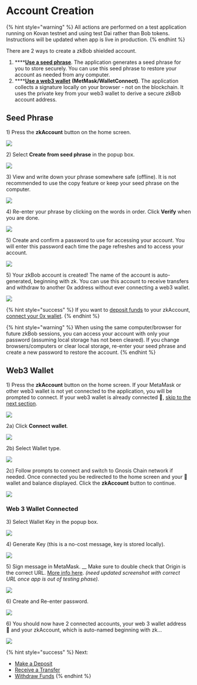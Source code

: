 # Account Creation

{% hint style="warning" %}
All actions are performed on a test application running on Kovan testnet and using test Dai rather than Bob tokens. Instructions will be updated when app is live in production.
{% endhint %}

There are 2 ways to create a zkBob shielded account.&#x20;

1. ****[**Use a seed phrase**](./#seed-phrase). The application generates a seed phrase for you to store securely. You can use this seed phrase to restore your account as needed from any computer.
2. ****[**Use a web3 wallet**](./#web3-wallet) **(MetMask/WalletConnect)**. The application collects a signature locally on your browser - not on the blockchain. It uses the private key from your web3 wallet to derive a secure zkBob account address.

## Seed Phrase

1\) Press the **zkAccount** button on the home screen.

![](<../../../.gitbook/assets/zkbob-acct (1).png>)

2\) Select **Create from seed phrase** in the popup box.

![](<../../../.gitbook/assets/seed-phrase-1 (1).png>)

3\) View and write down your phrase somewhere safe (offline). It is not recommended to use the copy feature or keep your seed phrase on the computer.&#x20;

![](../../../.gitbook/assets/seed-2.png)

4\) Re-enter your phrase by clicking on the words in order. Click **Verify** when you are done.

![](../../../.gitbook/assets/confirm-seed.png)

5\) Create and confirm a password to use for accessing your account. You will enter this password each time the page refreshes and to access your account.

![](../../../.gitbook/assets/zkbob-password.png)

5\) Your zkBob account is created! The name of the account is auto-generated, beginning with zk. You can use this account to receive transfers and withdraw to another 0x address without ever connecting a web3 wallet.

![](../../../.gitbook/assets/zkbob-final.png)

{% hint style="success" %}
If you want to [deposit funds](../deposits.md) to your zkAccount, [connect your 0x wallet](./#web3-wallet).
{% endhint %}

{% hint style="warning" %}
When using the same computer/browser for future zkBob sessions, you can access your account with only your password (assuming local storage has not been cleared). If you change browsers/computers or clear local storage, re-enter your seed phrase and create a new password to restore the account.
{% endhint %}

## Web3 Wallet

1\) Press the **zkAccount** button on the home screen. If your MetaMask or other web3 wallet is not yet connected to the application, you will be prompted to connect. If your web3 wallet is already connected 🦊, [skip to the next section](./#web-3-wallet-connected).

![](<../../../.gitbook/assets/zkbob-acct (1).png>)

2a) Click **Connect wallet**.

![](../../../.gitbook/assets/connect-wallet.png)

2b) Select Wallet type.

![](../../../.gitbook/assets/wallet-type.png)

2c) Follow prompts to connect and switch to Gnosis Chain network if needed. Once connected you be redirected to the home screen and your 🦊 wallet and balance displayed.  Click the **zkAccount** button to continue.

![](../../../.gitbook/assets/zk-1.png)

### Web 3 Wallet Connected

3\) Select Wallet Key in the popup box.

![](../../../.gitbook/assets/zk-walletkey.png)

4\) Generate Key (this is a no-cost message, key is stored locally).&#x20;

![](../../../.gitbook/assets/generate-key.png)

5\) Sign message in MetaMask. __ Make sure to double check that Origin is the correct URL. [More info here](metamask-web3-wallet-warning.md). _(need updated screenshot with correct URL once app is out of testing phase)._

![](<../../../.gitbook/assets/connect5.5 (1).png>)

6\) Create and Re-enter password.

![](<../../../.gitbook/assets/connect-6 (1).png>)

6\) You should now have 2 connected accounts, your web 3 wallet address 🦊 and your zkAccount, which is auto-named beginning with zk...

![](../../../.gitbook/assets/connect-7.png)

{% hint style="success" %}
Next:&#x20;

* [Make a Deposit](../deposits.md)
* [Receive a Transfer](../transfers.md)
* [Withdraw Funds](../withdrawals.md)
{% endhint %}
